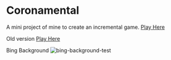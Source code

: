# Coronamental

A mini project of mine to create an incremental game.
<a href="https://up937100.github.io/Coronamental/" target="_blank">Play Here</a>

Old version
<a href="https://up937100.github.io/Coronamental old/" target="_blank">Play Here</a>

Bing Background
![bing-background-test](https://up937100.github.io/Bing_Backgrounds/)
